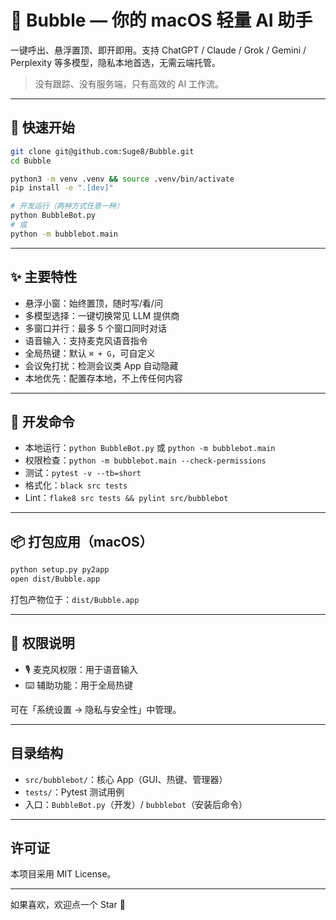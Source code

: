 # 🫧 Bubble — 你的 macOS 轻量 AI 助手

一键呼出、悬浮置顶、即开即用。支持 ChatGPT / Claude / Grok / Gemini / Perplexity 等多模型，隐私本地首选，无需云端托管。

> 没有跟踪、没有服务端，只有高效的 AI 工作流。

---

## 🚀 快速开始

```bash
git clone git@github.com:Suge8/Bubble.git
cd Bubble

python3 -m venv .venv && source .venv/bin/activate
pip install -e ".[dev]"

# 开发运行（两种方式任意一种）
python BubbleBot.py
# 或
python -m bubblebot.main
```

---

## ✨ 主要特性

- 悬浮小窗：始终置顶，随时写/看/问
- 多模型选择：一键切换常见 LLM 提供商
- 多窗口并行：最多 5 个窗口同时对话
- 语音输入：支持麦克风语音指令
- 全局热键：默认 `⌘ + G`，可自定义
- 会议免打扰：检测会议类 App 自动隐藏
- 本地优先：配置存本地，不上传任何内容

---

## 🧪 开发命令

- 本地运行：`python BubbleBot.py` 或 `python -m bubblebot.main`
- 权限检查：`python -m bubblebot.main --check-permissions`
- 测试：`pytest -v --tb=short`
- 格式化：`black src tests`
- Lint：`flake8 src tests && pylint src/bubblebot`

---

## 📦 打包应用（macOS）

```bash
python setup.py py2app
open dist/Bubble.app
```

打包产物位于：`dist/Bubble.app`

---

## 🔐 权限说明

- 🎙️ 麦克风权限：用于语音输入
- ⌨️ 辅助功能：用于全局热键

可在「系统设置 → 隐私与安全性」中管理。

---

## 目录结构

- `src/bubblebot/`：核心 App（GUI、热键、管理器）
- `tests/`：Pytest 测试用例
- 入口：`BubbleBot.py`（开发）/ `bubblebot`（安装后命令）

---

## 许可证

本项目采用 MIT License。

---

如果喜欢，欢迎点一个 Star 🌟

